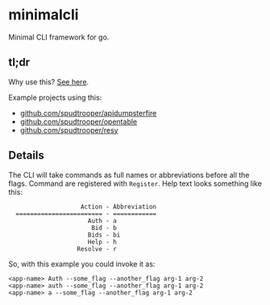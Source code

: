 # minimalcli

Minimal CLI framework for go.

## tl;dr

Why use this? [See here](https://github.com/spudtrooper/minimalcli/blob/main/use-case.md).

Example projects using this:

  * [github.com/spudtrooper/apidumpsterfire](https://github.com/spudtrooper/apidumpsterfire)
  * [github.com/spudtrooper/opentable](https://github.com/spudtrooper/opentable)
  * [github.com/spudtrooper/resy](https://github.com/spudtrooper/resy)


## Details

The CLI will take commands as full names or abbreviations before all the flags. Command are registered with `Register`. Help text looks something like this:

```
                    Action - Abbreviation
  ======================== - ============
                      Auth - a
                       Bid - b
                      Bids - bi
                      Help - h
                   Resolve - r
```

So, with this example you could invoke it as:

```
<app-name> Auth --some_flag --another_flag arg-1 arg-2
<app-name> auth --some_flag --another_flag arg-1 arg-2
<app-name> a --some_flag --another_flag arg-1 arg-2
```